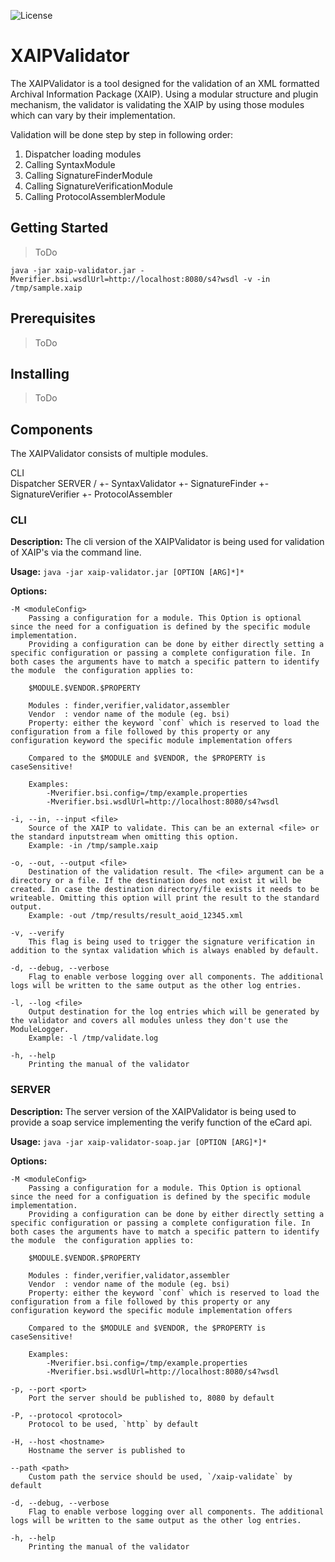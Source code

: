![License](https://img.shields.io/badge/License-Apache%202.0-blue.svg)

# XAIPValidator
The XAIPValidator is a tool designed for the validation of an XML formatted Archival Information Package (XAIP). Using a modular structure and plugin mechanism, the validator is validating the XAIP by using those modules which can vary by their implementation.

Validation will be done step by step in following order:

1. Dispatcher loading modules
2. Calling SyntaxModule
3. Calling SignatureFinderModule
4. Calling SignatureVerificationModule
5. Calling ProtocolAssemblerModule

## Getting Started

> ToDo

`java -jar xaip-validator.jar -Mverifier.bsi.wsdlUrl=http://localhost:8080/s4?wsdl -v -in /tmp/sample.xaip`

## Prerequisites
> ToDo

## Installing
> ToDo

## Components
The XAIPValidator consists of multiple modules.

CLI		\
		  Dispatcher
SERVER	/	+- SyntaxValidator
			+- SignatureFinder
			+- SignatureVerifier
			+- ProtocolAssembler

### CLI

**Description:** The cli version of the XAIPValidator is being used for validation of XAIP's via the command line.

**Usage:** `java -jar xaip-validator.jar [OPTION [ARG]*]*`

**Options:**

```
-M <moduleConfig>
	Passing a configuration for a module. This Option is optional since the need for a configuation is defined by the specific module implementation.
	Providing a configuration can be done by either directly setting a specific configuration or passing a complete configuration file. In both cases the arguments have to match a specific pattern to identify the module  the configuration applies to:
    
	$MODULE.$VENDOR.$PROPERTY
	
	Modules : finder,verifier,validator,assembler
	Vendor  : vendor name of the module (eg. bsi)
	Property: either the keyword `conf` which is reserved to load the configuration from a file followed by this property or any configuration keyword the specific module implementation offers
	
	Compared to the $MODULE and $VENDOR, the $PROPERTY is caseSensitive!

	Examples: 
		-Mverifier.bsi.config=/tmp/example.properties
		-Mverifier.bsi.wsdlUrl=http://localhost:8080/s4?wsdl

-i, --in, --input <file>
	Source of the XAIP to validate. This can be an external <file> or the standard inputstream when omitting this option.
	Example: -in /tmp/sample.xaip
	
-o, --out, --output <file>
	Destination of the validation result. The <file> argument can be a directory or a file. If the destination does not exist it will be created. In case the destination directory/file exists it needs to be writeable. Omitting this option will print the result to the standard output.
	Example: -out /tmp/results/result_aoid_12345.xml
	
-v, --verify
	This flag is being used to trigger the signature verification in addition to the syntax validation which is always enabled by default.

-d, --debug, --verbose
	Flag to enable verbose logging over all components. The additional logs will be written to the same output as the other log entries.

-l, --log <file>
	Output destination for the log entries which will be generated by the validator and covers all modules unless they don't use the ModuleLogger.
	Example: -l /tmp/validate.log

-h, --help
	Printing the manual of the validator
```

### SERVER

**Description:** The server version of the XAIPValidator is being used to provide a soap service implementing the verify function of the eCard api.

**Usage:** `java -jar xaip-validator-soap.jar [OPTION [ARG]*]*`

**Options:**

```
-M <moduleConfig>
	Passing a configuration for a module. This Option is optional since the need for a configuation is defined by the specific module implementation.
	Providing a configuration can be done by either directly setting a specific configuration or passing a complete configuration file. In both cases the arguments have to match a specific pattern to identify the module  the configuration applies to:
    
    $MODULE.$VENDOR.$PROPERTY
	
	Modules : finder,verifier,validator,assembler
	Vendor  : vendor name of the module (eg. bsi)
	Property: either the keyword `conf` which is reserved to load the configuration from a file followed by this property or any configuration keyword the specific module implementation offers
	
	Compared to the $MODULE and $VENDOR, the $PROPERTY is caseSensitive!

	Examples: 
		-Mverifier.bsi.config=/tmp/example.properties
		-Mverifier.bsi.wsdlUrl=http://localhost:8080/s4?wsdl

-p, --port <port>
	Port the server should be published to, 8080 by default

-P, --protocol <protocol>
	Protocol to be used, `http` by default

-H, --host <hostname>
	Hostname the server is published to

--path <path>
	Custom path the service should be used, `/xaip-validate` by default

-d, --debug, --verbose
	Flag to enable verbose logging over all components. The additional logs will be written to the same output as the other log entries.

-h, --help
	Printing the manual of the validator
```